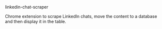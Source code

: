 linkedin-chat-scraper

Chrome extension to scrape LinkedIn chats, move the content to a database and then display it in the table.